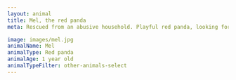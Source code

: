 ```yaml
---
layout: animal
title: Mel, the red panda
meta: Rescued from an abusive household. Playful red panda, looking for a nice home.

image: images/mel.jpg
animalName: Mel
animalType: Red panda
animalAge: 1 year old
animalTypeFilter: other-animals-select
---
```


